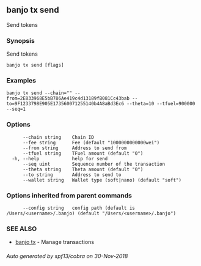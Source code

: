 ## banjo tx send

Send tokens

### Synopsis

Send tokens

```
banjo tx send [flags]
```

### Examples

```
banjo tx send --chain="" --from=2E833968E5bB786Ae419c4d13189fB081Cc43bab --to=9F1233798E905E173560071255140b4A8aBd3Ec6 --theta=10 --tfuel=900000 --seq=1
```

### Options

```
      --chain string    Chain ID
      --fee string      Fee (default "1000000000000wei")
      --from string     Address to send from
      --tfuel string    TFuel amount (default "0")
  -h, --help            help for send
      --seq uint        Sequence number of the transaction
      --theta string    Theta amount (default "0")
      --to string       Address to send to
      --wallet string   Wallet type (soft|nano) (default "soft")
```

### Options inherited from parent commands

```
      --config string   config path (default is /Users/<username>/.banjo) (default "/Users/<username>/.banjo")
```

### SEE ALSO

* [banjo tx](banjo_tx.md)	 - Manage transactions

###### Auto generated by spf13/cobra on 30-Nov-2018
